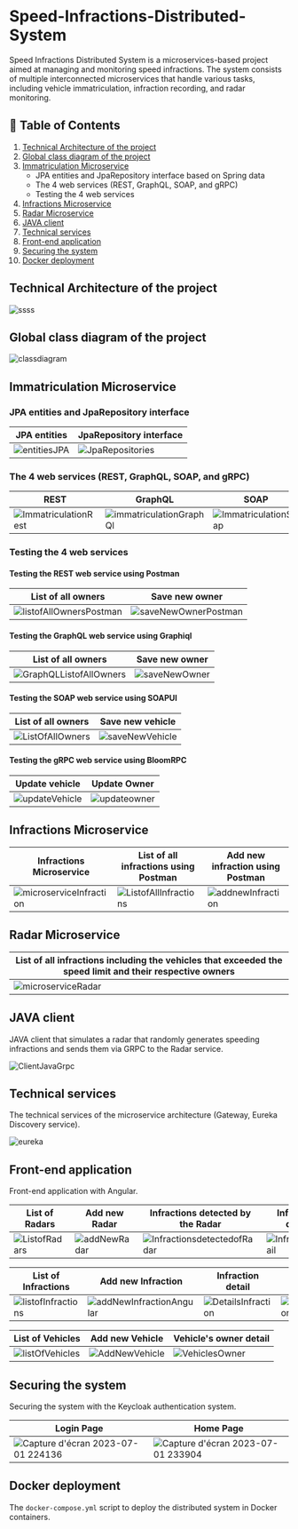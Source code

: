 # Speed-Infractions-Distributed-System

Speed Infractions Distributed System is a microservices-based project aimed at managing and monitoring speed infractions. The system consists of multiple interconnected microservices that handle various tasks, including vehicle immatriculation, infraction recording, and radar monitoring.

##  :bookmark_tabs: Table of Contents 
1. [Technical Architecture of the project](#technical-architecture-of-the-project)
2. [Global class diagram of the project](#global-class-diagram-of-the-project)
3. [Immatriculation Microservice](#immatriculation-microservice)
    - JPA entities and JpaRepository interface based on Spring data
    - The 4 web services (REST, GraphQL, SOAP, and gRPC)
    - Testing the 4 web services
4. [Infractions Microservice](#infractions-microservice)
5. [Radar Microservice](#radar-microservice)
6. [JAVA client](#java-client)
7. [Technical services](#technical-services)
8. [Front-end application](#front-end-application)
9. [Securing the system](#securing-the-system)
10. [Docker deployment](#docker-deployment)

## Technical Architecture of the project

![ssss](https://github.com/oumaimabenaboud/Speed-Infraction-Distributed-System/assets/120368654/5852c7d6-7311-4030-840b-f92bf77ca742)


## Global class diagram of the project

![classdiagram](https://github.com/oumaimabenaboud/Speed-Infraction-Distributed-System/assets/120368654/72f329f2-3b21-4b5a-9fa5-790ffbe349ad)

## Immatriculation Microservice

### JPA entities and JpaRepository interface

| JPA entities | JpaRepository interface |
| --- | --- |
| ![entitiesJPA](https://github.com/oumaimabenaboud/Speed-Infraction-Distributed-System/assets/120368654/0295a565-53e9-4dfd-b614-533b0d2752e3) | ![JpaRepositories](https://github.com/oumaimabenaboud/Speed-Infraction-Distributed-System/assets/120368654/905eae8b-51fe-47e7-80b5-a68452436313) |

### The 4 web services (REST, GraphQL, SOAP, and gRPC)

| REST | GraphQL | SOAP | gRPC |
| --- | --- | --- | --- |
| ![ImmatriculationRest](https://github.com/oumaimabenaboud/Speed-Infraction-Distributed-System/assets/120368654/af4c1b43-453d-4aa8-8505-bbdea3e5ac85) | ![immatriculationGraphQl](https://github.com/oumaimabenaboud/Speed-Infraction-Distributed-System/assets/120368654/ae8d1ee5-a9c1-4266-9d87-cf6825e01721) | ![ImmatriculationSoap](https://github.com/oumaimabenaboud/Speed-Infraction-Distributed-System/assets/120368654/9c572649-ac48-49b3-91da-178c03da4621) | ![immatriculatioGrpc](https://github.com/oumaimabenaboud/Speed-Infraction-Distributed-System/assets/120368654/0bb74948-d3f3-48c0-b5c5-0b51885e6bd6) |

### Testing the 4 web services

#### Testing the REST web service using Postman

| List of all owners | Save new owner |
| --- | --- |
| ![listofAllOwnersPostman](https://github.com/oumaimabenaboud/Speed-Infraction-Distributed-System/assets/120368654/a7e8ebd1-e206-4ce7-85ce-0f6d93c79df5) | ![saveNewOwnerPostman](https://github.com/oumaimabenaboud/Speed-Infraction-Distributed-System/assets/120368654/760b0e97-d105-49e9-b5aa-5b59392f29d9) |

#### Testing the GraphQL web service using Graphiql

| List of all owners | Save new owner |
| --- | --- |
| ![GraphQLListofAllOwners](https://github.com/oumaimabenaboud/Speed-Infraction-Distributed-System/assets/120368654/27590bb8-f474-41ac-ae72-b8534370dcb1) | ![saveNewOwner](https://github.com/oumaimabenaboud/Speed-Infraction-Distributed-System/assets/120368654/598f5099-78d7-4210-ad29-69c31751d2aa) |

#### Testing the SOAP web service using SOAPUI

| List of all owners | Save new vehicle |
| --- | --- |
| ![ListOfAllOwners](https://github.com/oumaimabenaboud/Speed-Infraction-Distributed-System/assets/120368654/191df5cc-5415-4b6a-b576-d1af8b61b661) | ![saveNewVehicle](https://github.com/oumaimabenaboud/Speed-Infraction-Distributed-System/assets/120368654/d2e5bffa-c4f3-4bd3-b214-0c4fd4449831) |

#### Testing the gRPC web service using BloomRPC

| Update vehicle | Update Owner |
| --- | --- |
| ![updateVehicle](https://github.com/oumaimabenaboud/Speed-Infraction-Distributed-System/assets/120368654/80d32cef-45af-48aa-a9a8-7d8ae40f26e1) | ![updateowner](https://github.com/oumaimabenaboud/Speed-Infraction-Distributed-System/assets/120368654/edef6492-7b28-4541-9291-7ff31df1ea58) |

## Infractions Microservice

| Infractions Microservice | List of all infractions using Postman | Add new infraction using Postman |
| --- | --- | --- |
| ![microserviceInfraction](https://github.com/oumaimabenaboud/Speed-Infraction-Distributed-System/assets/120368654/0cbf7e95-5c4e-40bd-98ad-6c29aed30e1e) | ![ListofAllInfractions](https://github.com/oumaimabenaboud/Speed-Infraction-Distributed-System/assets/120368654/44182848-ca28-4c7d-bf5a-4b9df2ba32df) | ![addnewInfraction](https://github.com/oumaimabenaboud/Speed-Infraction-Distributed-System/assets/120368654/c295a08e-d421-40ed-9e44-0057c56c105a) |

## Radar Microservice

| List of all infractions including the vehicles that exceeded the speed limit and their respective owners |
| --- |
| ![microserviceRadar](https://github.com/oumaimabenaboud/Speed-Infraction-Distributed-System/assets/120368654/55d8cbf8-fe3b-408d-9df4-dccc16182b73) |


## JAVA client

JAVA client that simulates a radar that randomly generates speeding infractions and sends them via GRPC to the Radar service.

![ClientJavaGrpc](https://github.com/oumaimabenaboud/Speed-Infraction-Distributed-System/assets/120368654/ee31a3af-7593-49ab-9b0b-6f68426ddd87)


## Technical services

The technical services of the microservice architecture (Gateway, Eureka Discovery service).

![eureka](https://github.com/oumaimabenaboud/Speed-Infraction-Distributed-System/assets/120368654/cfb4347f-0564-40b2-a18b-af984ab83cfa)


## Front-end application

Front-end application with Angular.

| List of Radars | Add new Radar | Infractions detected by the Radar | Infraction detail |
| --- | --- | --- | --- |
| ![ListofRadars](https://github.com/oumaimabenaboud/Speed-Infraction-Distributed-System/assets/120368654/f7b37083-4173-4697-b5ab-c448704ef410) | ![addNewRadar](https://github.com/oumaimabenaboud/Speed-Infraction-Distributed-System/assets/120368654/c1ceaaea-d18f-4bfb-82c0-445957b9b138) | ![InfractionsdetectedofRadar](https://github.com/oumaimabenaboud/Speed-Infraction-Distributed-System/assets/120368654/879ce706-9911-4bc5-9cbb-abb74c883e83) | ![Infractiondetail](https://github.com/oumaimabenaboud/Speed-Infraction-Distributed-System/assets/120368654/4b2cd3f4-63a2-4444-bcf9-a93e199651a9) |

| List of Infractions | Add new Infraction | Infraction detail | Delete Infraction |
| --- | --- | --- | --- |
| ![listofInfractions](https://github.com/oumaimabenaboud/Speed-Infraction-Distributed-System/assets/120368654/b86f7887-84c2-4667-86d2-81d91be4de29) | ![addNewInfractionAngular](https://github.com/oumaimabenaboud/Speed-Infraction-Distributed-System/assets/120368654/bd2d1474-06c7-42da-b8ed-640acad88aea) | ![DetailsInfraction](https://github.com/oumaimabenaboud/Speed-Infraction-Distributed-System/assets/120368654/2e45c130-df3d-4198-8817-af281bc4775d) | ![deleteInfraction](https://github.com/oumaimabenaboud/Speed-Infraction-Distributed-System/assets/120368654/ac56cee6-6abf-4c0c-8477-48c9837ee25b) |



| List of Vehicles | Add new Vehicle | Vehicle's owner detail |
| --- | --- | --- |
| ![listOfVehicles](https://github.com/oumaimabenaboud/Speed-Infraction-Distributed-System/assets/120368654/0692761d-9ce0-4fba-a43b-b3475a1d705a) | ![AddNewVehicle](https://github.com/oumaimabenaboud/Speed-Infraction-Distributed-System/assets/120368654/edca61d7-aa99-48df-81d1-de0396e58d2a) | ![VehiclesOwner](https://github.com/oumaimabenaboud/Speed-Infraction-Distributed-System/assets/120368654/f6c25c48-4ef4-4812-b228-d87cf470c7ad) |

## Securing the system

Securing the system with the Keycloak authentication system.

| Login Page | Home Page |
| --- | --- | 
| ![Capture d'écran 2023-07-01 224136](https://github.com/oumaimabenaboud/Speed-Infraction-Distributed-System/assets/120368654/ec8d589c-7fdd-48c0-8e48-57b03f6db127) | ![Capture d'écran 2023-07-01 233904](https://github.com/oumaimabenaboud/Speed-Infraction-Distributed-System/assets/120368654/43b25d4c-e2ca-4f98-8803-58c2d8ec00da) |


## Docker deployment

The `docker-compose.yml` script to deploy the distributed system in Docker containers.

